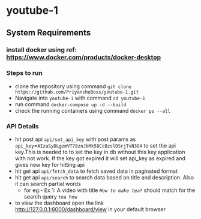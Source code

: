# youtube-1
## System Requirements
### install docker using ref: https://www.docker.com/products/docker-desktop

### Steps to run
* clone the repository using command `git clone https://github.com/PriyanshuBoss/youtube-1.git`
* Navigate into `youtube-1` with command `cd youtube-1`
* run command `docker-compose up -d --build`
* check the running containers using command `docker ps --all`


### API Details
* hit post api `api/set_api_key` with post params as `api_key`=`AIzaSyDLgzmVT78znJbMk58CcBzslDSrjTvN3O4` to set the api key.This is needed to to set the key in db without this key application with not work.
If the key got expired it will set api_key as expired and gives new key for hitting api
* hit get api `api/fetch_data` to fetch saved data in paginated format
* hit get api `api/search` to search data based on title and description. Also it can search partial words 
  * for eg:- Ex 1: A video with title *`How to make tea?`* should match for the search query `tea how`
* to view the dashboard open the link http://127.0.0.1:8000/dashboard/view in your default browser


